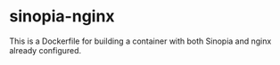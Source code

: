 # sinopia-nginx
This is a Dockerfile for building a container with both Sinopia and nginx already configured.
